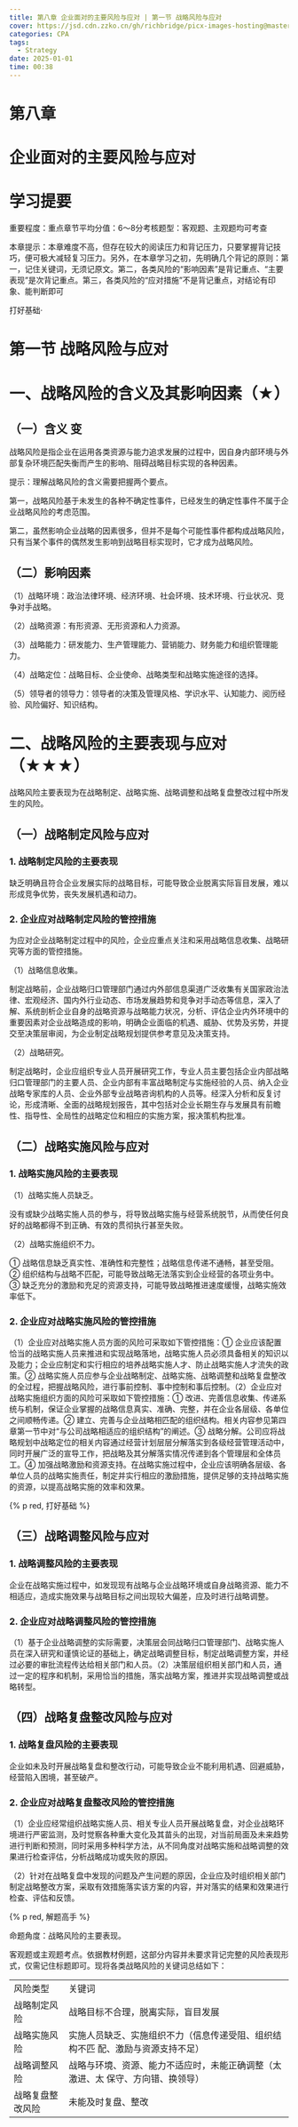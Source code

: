 ```yaml
---
title: 第八章 企业面对的主要风险与应对 | 第一节 战略风险与应对
cover: https://jsd.cdn.zzko.cn/gh/richbridge/picx-images-hosting@master/thumbnail/audit.png
categories: CPA
tags:
  - Strategy
date: 2025-01-01 
time: 00:38
---
```


# 第八章  

# 企业面对的主要风险与应对  

# 学习提要  

重要程度：重点章节平均分值：6～8分考核题型：客观题、主观题均可考查  

本章提示：本章难度不高，但存在较大的阅读压力和背记压力，只要掌握背记技巧，便可极大减轻复习压力。另外，在本章学习之初，先明确几个背记的原则：第一，记住关键词，无须记原文。第二，各类风险的“影响因素”是背记重点、“主要表现”是次背记重点。第三，各类风险的“应对措施”不是背记重点，对结论有印象、能判断即可  


打好基础·  

# 第一节 战略风险与应对  

# 一、战略风险的含义及其影响因素（★）  

## （一）含义 变  

战略风险是指企业在运用各类资源与能力追求发展的过程中，因自身内部环境与外部复杂环境匹配失衡而产生的影响、阻碍战略目标实现的各种因素。  

提示：理解战略风险的含义需要把握两个要点。  

第一，战略风险基于未发生的各种不确定性事件，已经发生的确定性事件不属于企业战略风险的考虑范围。  

第二，虽然影响企业战略的因素很多，但并不是每个可能性事件都构成战略风险，只有当某个事件的偶然发生影响到战略目标实现时，它才成为战略风险。  

## （二）影响因素  

（1）战略环境：政治法律环境、经济环境、社会环境、技术环境、行业状况、竞争对手战略。  

（2）战略资源：有形资源、无形资源和人力资源。  

（3）战略能力：研发能力、生产管理能力、营销能力、财务能力和组织管理能力。  

（4）战略定位：战略目标、企业使命、战略类型和战略实施途径的选择。  

（5）领导者的领导力：领导者的决策及管理风格、学识水平、认知能力、阅历经验、风险偏好、知识结构。  

# 二、战略风险的主要表现与应对（★★★）  

战略风险主要表现为在战略制定、战略实施、战略调整和战略复盘整改过程中所发生的风险。  

## （一）战略制定风险与应对  

### 1. 战略制定风险的主要表现  

缺乏明确且符合企业发展实际的战略目标，可能导致企业脱离实际盲目发展，难以形成竞争优势，丧失发展机遇和动力。  

### 2. 企业应对战略制定风险的管控措施  

为应对企业战略制定过程中的风险，企业应重点关注和采用战略信息收集、战略研究等方面的管控措施。  


（1）战略信息收集。  

制定战略前，企业战略归口管理部门通过内外部信息渠道广泛收集有关国家政治法律、宏观经济、国内外行业动态、市场发展趋势和竞争对手动态等信息，深入了解、系统剖析企业自身的战略资源与战略能力状况，分析、评估企业内外环境中的重要因素对企业战略造成的影响，明确企业面临的机遇、威胁、优势及劣势，并提交至决策层审阅，为企业制定战略规划提供参考意见及决策支持。  

（2）战略研究。  

制定战略时，企业应组织专业人员开展研究工作，专业人员主要包括企业内部战略归口管理部门的主要人员、企业内部有丰富战略制定与实施经验的人员、纳入企业战略专家库的人员、企业外部专业战略咨询机构的人员等。经深入分析和反复讨论，形成清晰、全面的战略规划报告，其中包括对企业长期生存与发展具有前瞻性、指导性、全局性的战略定位和相应的实施方案，报决策机构批准。  

## （二）战略实施风险与应对  

### 1. 战略实施风险的主要表现  

（1）战略实施人员缺乏。  

没有或缺少战略实施人员的参与，将导致战略实施与经营系统脱节，从而使任何良好的战略都得不到正确、有效的贯彻执行甚至失败。  

（2）战略实施组织不力。  

① 战略信息缺乏真实性、准确性和完整性；战略信息传递不通畅，甚至受阻。  
② 组织结构与战略不匹配，可能导致战略无法落实到企业经营的各项业务中。  
③ 缺乏充分的激励和充足的资源支持，可能导致战略推进速度缓慢，战略实施效率低下。  

### 2. 企业应对战略实施风险的管控措施  

（1）企业应对战略实施人员方面的风险可采取如下管控措施：① 企业应该配置恰当的战略实施人员来推进和实现战略落地，战略实施人员必须具备相关的知识以及能力；企业应制定和实行相应的培养战略实施人才、防止战略实施人才流失的政策。② 战略实施人员应参与企业战略制定、战略实施、战略调整和战略复盘整改的全过程，把握战略风险，进行事前控制、事中控制和事后控制。（2）企业应对战略实施组织方面的风险可采取如下管控措施：① 改进、完善信息收集、传递系统与机制，保证企业掌握的战略信息真实、准确、完整，并在企业各层级、各单位之间顺畅传递。② 建立、完善与企业战略相匹配的组织结构。相关内容参见第四章第一节中对“与公司战略相适应的组织结构”的阐述。③ 战略分解。公司应将战略规划中战略定位的相关内容通过经营计划层层分解落实到各级经营管理活动中，同时开展广泛的宣导工作，把战略及其分解落实情况传递到各个管理层和全体员工。④ 加强战略激励和资源支持。在战略实施过程中，企业应该明确各层级、各单位人员的战略实施责任，制定并实行相应的激励措施，提供足够的支持战略实施的资源，以提高战略实施的效率和效果。  


{% p red, 打好基础 %}

## （三）战略调整风险与应对  

### 1. 战略调整风险的主要表现  

企业在战略实施过程中，如发现现有战略与企业战略环境或自身战略资源、能力不相适应，造成实施效果与战略目标之间出现较大偏差，应及时进行战略调整。  

### 2. 企业应对战略调整风险的管控措施  

（1）基于企业战略调整的实际需要，决策层会同战略归口管理部门、战略实施人员在深入研究和谨慎论证的基础上，确定战略调整目标，制定战略调整方案，并经过必要的审批流程传达给相关部门和人员。（2）决策层组织相关部门和人员，通过一定的程序和机制，采用恰当的措施，落实战略方案，推进并实现战略调整或战略转型。  

## （四）战略复盘整改风险与应对  

### 1. 战略复盘风险的主要表现  

企业如未及时开展战略复盘和整改行动，可能导致企业不能利用机遇、回避威胁，经营陷入困境，甚至破产。  

### 2. 企业应对战略复盘整改风险的管控措施  

（1）企业应经常组织战略实施人员、相关专业人员开展战略复盘，对企业战略环境进行严密监测，及时觉察各种重大变化及其苗头的出现，对当前局面及未来趋势进行判断和预测，同时采用多种科学方法，从不同角度对战略实施和战略调整的效果进行检查评估，分析战略成功或失败的原因。  

（2）针对在战略复盘中发现的问题及产生问题的原因，企业应及时组织相关部门制定战略整改方案，采取有效措施落实该方案的内容，并对落实的结果和效果进行检查、评估和反馈。  

{% p red, 解题高手 %}

命题角度：战略风险的主要表现。  

客观题或主观题考点。依据教材例题，这部分内容并未要求背记完整的风险表现形式，仅需记住标题即可。现将各类战略风险的关键词总结如下：  

<html><body><table><tr><td>风险类型</td><td>关键词</td></tr><tr><td>战略制定风险</td><td>战略目标不合理，脱离实际，盲目发展</td></tr><tr><td>战略实施风险</td><td>实施人员缺乏、实施组织不力（信息传递受阻、组织结构不匹 配、激励与资源支持不足）</td></tr><tr><td>战略调整风险</td><td>战略与环境、资源、能力不适应时，未能正确调整（太激进、太 保守、方向错、换领导）</td></tr><tr><td>战略复盘整改风险</td><td>未能及时复盘、整改</td></tr></table></body></html>  